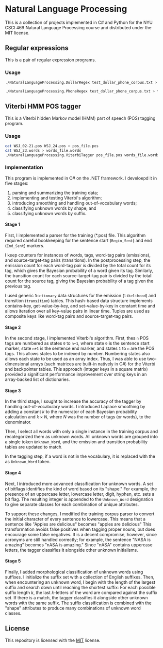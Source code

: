 # Natural Language Processing

This is a collection of projects implemented in C\# and Python for the NYU CSCI
469 Natural Language Processing course and distributed under the MIT license.

## Regular expressions

This is a pair of regular expression programs.

### Usage

```sh
./NaturalLanguageProcessing.DollarRegex test_dollar_phone_corpus.txt > dollar_output.txt
```

```sh
./NaturalLanguageProcessing.PhoneRegex test_dollar_phone_corpus.txt > telephone_output.txt
```

## Viterbi HMM POS tagger

This is a Viterbi hidden Markov model (HMM) part of speech (POS) tagging
program.

### Usage

```sh
cat WSJ_02-21.pos WSJ_24.pos > pos_file.pos
cat WSJ_23.words > words_file.words
./NaturalLanguageProcessing.ViterbiTagger pos_file.pos words_file.words > submission.pos
```

### Implementation

This program is implemented in C\# on the .NET framework. I develoepd it in
five stages:

1. parsing and summarizing the training data;
2. implementing and testing Viterbi's algorithm;
3. introducing smoothing and handling out-of-vocabulary words;
4. classifying unknown words by shape; and
5. classifying unknown words by suffix.

#### Stage 1

First, I implemented a parser for the training (*.pos) file. This algorithm
required careful bookkeeping for the sentence start (`Begin_Sent`) and end
(`End_Sent`) markers.

I keep counters for instances of words, tags, word-tag pairs (emissions), and
source-target-tag pairs (transitions). In the postprocessing step, the
emission count for each word-tag pair is divided by the total count for its tag,
which gives the Bayesian probability of a word given its tag. Similarly, the
transition count for each source-target-tag pair is divided by the total count
for the source tag, giving the Bayesian probability of a tag given the previous
tag.

I used generic `Dictionary` data structures for the emission (`likelihood`) and
transition (`transition`) tables. This hash-based data structure implements
contains-key, get-value-by-key, and set-value-by-key in constant time and allows
iteration over all key-value pairs in linear time. Tuples are used as composite
keys like word-tag pairs and source-target-tag pairs.

#### Stage 2

In the second stage, I implemented Viterbi's algorithm. First, thes `n` POS tags
are numbered as states `0` to `n+1`, where state `0` is the sentence start
marker, state `n+1` is the sentence end marker, and states `1` to `n` are the
POS tags. This allows states to be indexed by number. Numbering states also
allows each state to be used as an array index. Thus, I was able to use
two-dimensional arrays (such matrices are built-in natively in C\#) for the
Viterbi and backpointer tables. This approach (integer keys in a square matrix)
provided a significant performance improvement over string keys in an
array-backed list of dictionaries.

#### Stage 3

In the third stage, I sought to increase the accuracy of the tagger by handling
out-of-vocabulary words. I introduced Laplace smoothing by adding a constant
$k$ to the numerator of each Bayesian probability calculation and $k\times N$,
where $N$ was the number of tags (or words), to the denominator.

Then, I select all words with only a single instance in the training corpus and
recategorized them as unknown words. All unknown words are grouped into a single
token `Unknown_Word`, and the emission and transition probability tables are
updated to match.

In the tagging step, if a word is not in the vocabulary, it is replaced with the
as `Unknown_Word` token.

#### Stage 4

Next, I introduced more advanced classification for unknown words. A set of
bitflags identifies the kind of word based on its "shape." For example, the
presence of an uppercase letter, lowercase letter, digit, hyphen, etc. sets a
bit flag. The resulting integer is appended to the `Unknown_Word` designation
to give separate classes for each combination of unique attributes.

To support these changes, I modified the training corpus parser to convert
the initial character of every sentence to lowercase. This means that a sentence
like "Apples are delicious" becomes "apples are delicious" This transformation
avoids false positives when tagging proper nouns, but does encourage some false
negatives. It is a decent compromise, however, since acronyms are still handled
correctly; for example, the sentence "NASA is amazing" becomes "nASA is
amazing." Since "nASA" contains uppercase letters, the tagger classifies it
alongside other unknown initialisms.

#### Stage 5

Finally, I added morphological classification of unknown words using suffixes.
I initialize the suffix set with a collection of English suffixes. Then, when
encountering an unknown word, I begin with the length of the largest suffix and
search down until reaching the shortest suffix: For each possible suffix length
$k$, the last $k$-letters of the word are compared against the suffix set. If
there is a match, the tagger classifies it alongside other unknown words with
the same suffix. The suffix classification is combined with the "shape"
attributes to produce many combinations of unknown word classes.

## License

This repository is licensed with the [MIT](LICENSE.txt) license.
